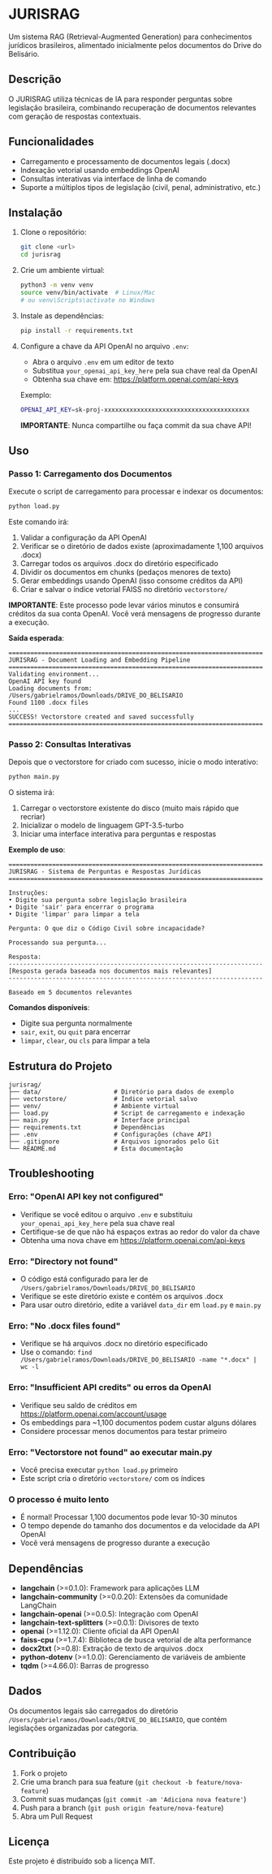 # JURISRAG

Um sistema RAG (Retrieval-Augmented Generation) para conhecimentos jurídicos brasileiros, alimentado inicialmente pelos documentos do Drive do Belisário.

## Descrição

O JURISRAG utiliza técnicas de IA para responder perguntas sobre legislação brasileira, combinando recuperação de documentos relevantes com geração de respostas contextuais.

## Funcionalidades

- Carregamento e processamento de documentos legais (.docx)
- Indexação vetorial usando embeddings OpenAI
- Consultas interativas via interface de linha de comando
- Suporte a múltiplos tipos de legislação (civil, penal, administrativo, etc.)

## Instalação

1. Clone o repositório:
   ```bash
   git clone <url>
   cd jurisrag
   ```

2. Crie um ambiente virtual:
   ```bash
   python3 -m venv venv
   source venv/bin/activate  # Linux/Mac
   # ou venv\Scripts\activate no Windows
   ```

3. Instale as dependências:
   ```bash
   pip install -r requirements.txt
   ```

4. Configure a chave da API OpenAI no arquivo `.env`:
   - Abra o arquivo `.env` em um editor de texto
   - Substitua `your_openai_api_key_here` pela sua chave real da OpenAI
   - Obtenha sua chave em: https://platform.openai.com/api-keys

   Exemplo:
   ```bash
   OPENAI_API_KEY=sk-proj-xxxxxxxxxxxxxxxxxxxxxxxxxxxxxxxxxxxxxxxx
   ```

   **IMPORTANTE**: Nunca compartilhe ou faça commit da sua chave API!

## Uso

### Passo 1: Carregamento dos Documentos

Execute o script de carregamento para processar e indexar os documentos:

```bash
python load.py
```

Este comando irá:
1. Validar a configuração da API OpenAI
2. Verificar se o diretório de dados existe (aproximadamente 1,100 arquivos .docx)
3. Carregar todos os arquivos .docx do diretório especificado
4. Dividir os documentos em chunks (pedaços menores de texto)
5. Gerar embeddings usando OpenAI (isso consome créditos da API)
6. Criar e salvar o índice vetorial FAISS no diretório `vectorstore/`

**IMPORTANTE**: Este processo pode levar vários minutos e consumirá créditos da sua conta OpenAI. Você verá mensagens de progresso durante a execução.

**Saída esperada**:
```
======================================================================
JURISRAG - Document Loading and Embedding Pipeline
======================================================================
Validating environment...
OpenAI API key found
Loading documents from: /Users/gabrielramos/Downloads/DRIVE_DO_BELISARIO
Found 1100 .docx files
...
SUCCESS! Vectorstore created and saved successfully
======================================================================
```

### Passo 2: Consultas Interativas

Depois que o vectorstore for criado com sucesso, inicie o modo interativo:

```bash
python main.py
```

O sistema irá:
1. Carregar o vectorstore existente do disco (muito mais rápido que recriar)
2. Inicializar o modelo de linguagem GPT-3.5-turbo
3. Iniciar uma interface interativa para perguntas e respostas

**Exemplo de uso**:
```
======================================================================
JURISRAG - Sistema de Perguntas e Respostas Jurídicas
======================================================================

Instruções:
• Digite sua pergunta sobre legislação brasileira
• Digite 'sair' para encerrar o programa
• Digite 'limpar' para limpar a tela

Pergunta: O que diz o Código Civil sobre incapacidade?

Processando sua pergunta...

Resposta:
----------------------------------------------------------------------
[Resposta gerada baseada nos documentos mais relevantes]
----------------------------------------------------------------------

Baseado em 5 documentos relevantes
```

**Comandos disponíveis**:
- Digite sua pergunta normalmente
- `sair`, `exit`, ou `quit` para encerrar
- `limpar`, `clear`, ou `cls` para limpar a tela

## Estrutura do Projeto

```
jurisrag/
├── data/                    # Diretório para dados de exemplo
├── vectorstore/             # Índice vetorial salvo
├── venv/                    # Ambiente virtual
├── load.py                  # Script de carregamento e indexação
├── main.py                  # Interface principal
├── requirements.txt         # Dependências
├── .env                     # Configurações (chave API)
├── .gitignore               # Arquivos ignorados pelo Git
└── README.md                # Esta documentação
```

## Troubleshooting

### Erro: "OpenAI API key not configured"
- Verifique se você editou o arquivo `.env` e substituiu `your_openai_api_key_here` pela sua chave real
- Certifique-se de que não há espaços extras ao redor do valor da chave
- Obtenha uma nova chave em https://platform.openai.com/api-keys

### Erro: "Directory not found"
- O código está configurado para ler de `/Users/gabrielramos/Downloads/DRIVE_DO_BELISARIO`
- Verifique se este diretório existe e contém os arquivos .docx
- Para usar outro diretório, edite a variável `data_dir` em `load.py` e `main.py`

### Erro: "No .docx files found"
- Verifique se há arquivos .docx no diretório especificado
- Use o comando: `find /Users/gabrielramos/Downloads/DRIVE_DO_BELISARIO -name "*.docx" | wc -l`

### Erro: "Insufficient API credits" ou erros da OpenAI
- Verifique seu saldo de créditos em https://platform.openai.com/account/usage
- Os embeddings para ~1,100 documentos podem custar alguns dólares
- Considere processar menos documentos para testar primeiro

### Erro: "Vectorstore not found" ao executar main.py
- Você precisa executar `python load.py` primeiro
- Este script cria o diretório `vectorstore/` com os índices

### O processo é muito lento
- É normal! Processar 1,100 documentos pode levar 10-30 minutos
- O tempo depende do tamanho dos documentos e da velocidade da API OpenAI
- Você verá mensagens de progresso durante a execução

## Dependências

- **langchain** (>=0.1.0): Framework para aplicações LLM
- **langchain-community** (>=0.0.20): Extensões da comunidade LangChain
- **langchain-openai** (>=0.0.5): Integração com OpenAI
- **langchain-text-splitters** (>=0.0.1): Divisores de texto
- **openai** (>=1.12.0): Cliente oficial da API OpenAI
- **faiss-cpu** (>=1.7.4): Biblioteca de busca vetorial de alta performance
- **docx2txt** (>=0.8): Extração de texto de arquivos .docx
- **python-dotenv** (>=1.0.0): Gerenciamento de variáveis de ambiente
- **tqdm** (>=4.66.0): Barras de progresso

## Dados

Os documentos legais são carregados do diretório `/Users/gabrielramos/Downloads/DRIVE_DO_BELISARIO`, que contém legislações organizadas por categoria.

## Contribuição

1. Fork o projeto
2. Crie uma branch para sua feature (`git checkout -b feature/nova-feature`)
3. Commit suas mudanças (`git commit -am 'Adiciona nova feature'`)
4. Push para a branch (`git push origin feature/nova-feature`)
5. Abra um Pull Request

## Licença

Este projeto é distribuído sob a licença MIT.